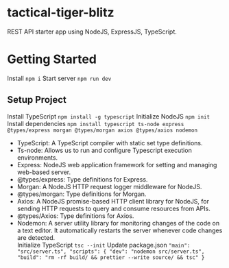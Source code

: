 # tactical-tiger-blitz

REST API starter app using NodeJS, ExpressJS, TypeScript.


# Getting Started
Install `npm i`
Start server `npm run dev`

## Setup Project
Install TypeScript `npm install -g typescript`
Initialize NodeJS `npm init`  
Install dependencies `npm install typescript ts-node express @types/express morgan @types/morgan axios @types/axios nodemon`  
- TypeScript: A TypeScript compiler with static set type definitions.  
- Ts-node: Allows us to run and configure Typescript execution environments.  
- Express: NodeJS web application framework for setting and managing web-based server.  
- @types/express: Type definitions for Express.  
- Morgan: A NodeJS HTTP request logger middleware for NodeJS.  
- @types/morgan: Type definitions for Morgan.  
- Axios: A NodeJS promise-based HTTP client library for NodeJS, for sending HTTP requests to query and consume resources from APIs.  
- @types/Axios: Type definitions for Axios.  
- Nodemon: A server utility library for monitoring changes of the code on a text editor. It automatically restarts the server whenever code changes are detected.  
Initialize TypeScript `tsc --init`
Update package.json
`"main": "src/server.ts",
"scripts": {
    "dev": "nodemon src/server.ts",
    "build": "rm -rf build/ && prettier --write source/ && tsc"
}`

